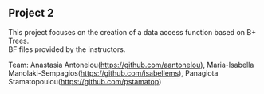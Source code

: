 ## Project 2 

This project focuses on the creation of a data access function based on B+ Trees.  
BF files provided by the instructors.

Team: Anastasia Antonelou(https://github.com/aantonelou), Maria-Isabella Manolaki-Sempagios(https://github.com/isabellems), Panagiota Stamatopoulou(https://github.com/pstamatop)
